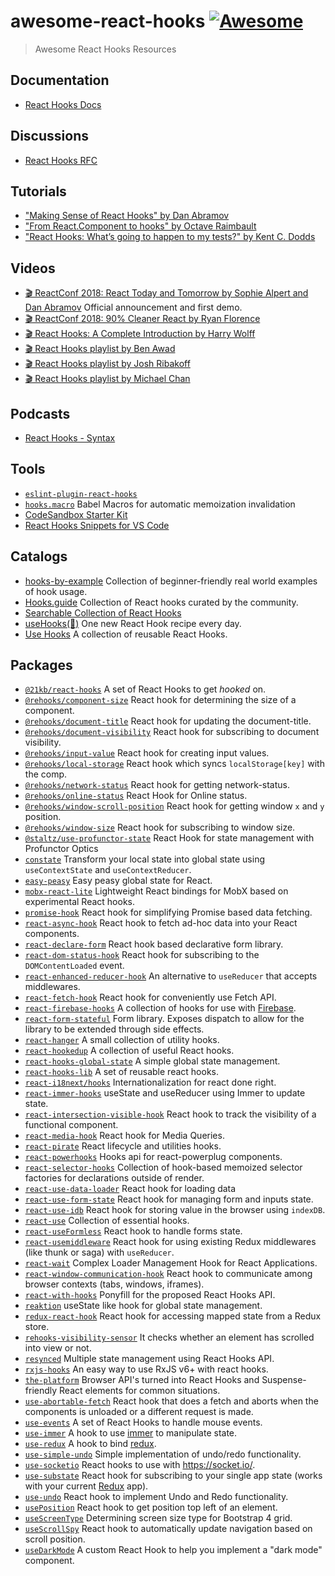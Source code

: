 # awesome-react-hooks [![Awesome](https://awesome.re/badge.svg)](https://awesome.re)

> Awesome React Hooks Resources

## Documentation

- [React Hooks Docs](https://reactjs.org/docs/hooks-intro.html)

## Discussions

- [React Hooks RFC](https://github.com/reactjs/rfcs/pull/68)

## Tutorials

- ["Making Sense of React Hooks" by Dan Abramov](https://medium.com/@dan_abramov/making-sense-of-react-hooks-fdbde8803889)
- ["From React.Component to hooks" by Octave Raimbault](https://medium.com/@dispix/from-react-component-to-hooks-b50241334365)
- ["React Hooks: What’s going to happen to my tests?" by Kent C. Dodds](https://blog.kentcdodds.com/react-hooks-whats-going-to-happen-to-my-tests-df4c2b4d67b7)

## Videos

- [🎬 ReactConf 2018: React Today and Tomorrow by Sophie Alpert and Dan Abramov](https://youtu.be/V-QO-KO90iQ) Official announcement and first demo.
- [🎬 ReactConf 2018: 90% Cleaner React by Ryan Florence](https://youtu.be/wXLf18DsV-I)
- [🎬 React Hooks: A Complete Introduction by Harry Wolff](https://youtu.be/jd8R0a2Ur8Q)
- [🎬 React Hooks playlist by Ben Awad](https://www.youtube.com/playlist?list=PLN3n1USn4xllL1OrVr-A4oq7SG-cS9MOQ)
- [🎬 React Hooks playlist by Josh Ribakoff](https://www.youtube.com/playlist?list=PLj2oFNVaxfJ-AcPo191jz09g-v9CLRfCg)
- [🎬 React Hooks playlist by Michael Chan](https://www.youtube.com/playlist?list=PLnc_NxpmOxaNf_mTUx1BgoP5POXwSAu-g)

## Podcasts

- [React Hooks - Syntax](https://syntax.fm/show/092/react-hooks)

## Tools

- [`eslint-plugin-react-hooks`](https://www.npmjs.com/package/eslint-plugin-react-hooks)
- [`hooks.macro`](https://www.npmjs.com/package/hooks.macro) Babel Macros for automatic memoization invalidation
- [CodeSandbox Starter Kit](https://codesandbox.io/s/7y6o4282lq)
- [React Hooks Snippets for VS Code](https://marketplace.visualstudio.com/items?itemName=antmdvs.vscode-react-hooks-snippets)

## Catalogs

- [hooks-by-example](https://github.com/latviancoder/hooks-by-example) Collection of beginner-friendly real world examples of hook usage.
- [Hooks.guide](https://www.hooks.guide/) Collection of React hooks curated by the community.
- [Searchable Collection of React Hooks](https://nikgraf.github.io/react-hooks/)
- [useHooks(🐠)](https://usehooks.com/) One new React Hook recipe every day.
- [Use Hooks](https://use-hooks.org/) A collection of reusable React Hooks.

## Packages

- [`@21kb/react-hooks`](https://github.com/21kb/react-hooks) A set of React Hooks to get _hooked_ on.
- [`@rehooks/component-size`](https://github.com/rehooks/component-size) React hook for determining the size of a component.
- [`@rehooks/document-title`](https://github.com/rehooks/document-title) React hook for updating the document-title.
- [`@rehooks/document-visibility`](https://github.com/rehooks/document-visibility) React hook for subscribing to document visibility.
- [`@rehooks/input-value`](https://github.com/rehooks/input-value) React hook for creating input values.
- [`@rehooks/local-storage`](https://github.com/rehooks/local-storage) React hook which syncs `localStorage[key]` with the comp.
- [`@rehooks/network-status`](https://github.com/rehooks/network-status) React hook for getting network-status.
- [`@rehooks/online-status`](https://github.com/rehooks/online-status) React Hook for Online status.
- [`@rehooks/window-scroll-position`](https://github.com/rehooks/window-scroll-position) React hook for getting window `x` and `y` position.
- [`@rehooks/window-size`](https://github.com/rehooks/window-size) React hook for subscribing to window size.
- [`@staltz/use-profunctor-state`](https://github.com/staltz/use-profunctor-state) React Hook for state management with Profunctor Optics
- [`constate`](https://github.com/diegohaz/constate) Transform your local state into global state using `useContextState` and `useContextReducer`.
- [`easy-peasy`](https://github.com/ctrlplusb/easy-peasy) Easy peasy global state for React.
- [`mobx-react-lite`](https://github.com/mobxjs/mobx-react-lite) Lightweight React bindings for MobX based on experimental React hooks.
- [`promise-hook`](https://github.com/aiven715/promise-hook) React hook for simplifying Promise based data fetching.
- [`react-async-hook`](https://github.com/slorber/react-async-hook) React hook to fetch ad-hoc data into your React components.
- [`react-declare-form`](https://github.com/andy9775/react-declare-form) React hook based declarative form library.
- [`react-dom-status-hook`](https://github.com/yeskunall/react-dom-status-hook) React hook for subscribing to the `DOMContentLoaded` event.
- [`react-enhanced-reducer-hook`](https://github.com/shiningjason/react-enhanced-reducer-hook) An alternative to `useReducer` that accepts middlewares.
- [`react-fetch-hook`](https://github.com/ilyalesik/react-fetch-hook) React hook for conveniently use Fetch API.
- [`react-firebase-hooks`](https://github.com/csfrequency/react-firebase-hooks) A collection of hooks for use with [Firebase](https://firebase.google.com).
- [`react-form-stateful`](https://github.com/ckedwards/react-form-stateful) Form library. Exposes dispatch to allow for the library to be extended through side effects.
- [`react-hanger`](https://github.com/kitze/react-hanger) A small collection of utility hooks.
- [`react-hookedup`](https://github.com/zakariaharti/react-hookedup) A collection of useful React hooks.
- [`react-hooks-global-state`](https://github.com/dai-shi/react-hooks-global-state) A simple global state management.
- [`react-hooks-lib`](https://github.com/beizhedenglong/react-hooks-lib) A set of reusable react hooks.
- [`react-i18next/hooks`](https://react.i18next.com/experimental/using-with-hooks) Internationalization for react done right.
- [`react-immer-hooks`](https://github.com/sin/react-immer-hooks) useState and useReducer using Immer to update state.
- [`react-intersection-visible-hook`](https://github.com/AvraamMavridis/react-intersection-visible-hook) React hook to track the visibility of a functional component.
- [`react-media-hook`](https://github.com/lessmess-agency/react-media-hook) React hook for Media Queries.
- [`react-pirate`](https://github.com/dispix/react-pirate) React lifecycle and utilities hooks.
- [`react-powerhooks`](https://github.com/kalcifer/react-powerhooks) Hooks api for react-powerplug components.
- [`react-selector-hooks`](https://github.com/Andarist/react-selector-hooks) Collection of hook-based memoized selector factories for declarations outside of render.
- [`react-use-data-loader`](https://github.com/smmoosavi/react-use-data-loader) React hook for loading data
- [`react-use-form-state`](https://github.com/wsmd/react-use-form-state) React hook for managing form and inputs state.
- [`react-use-idb`](https://github.com/kigiri/react-use-idb) React hook for storing value in the browser using `indexDB`.
- [`react-use`](https://github.com/streamich/react-use) Collection of essential hooks.
- [`react-useFormless`](https://github.com/GeDiez/react-use-formless) React hook to handle forms state.
- [`react-usemiddleware`](https://github.com/venil7/react-usemiddleware) React hook for using existing Redux middlewares (like thunk or saga) with `useReducer`.
- [`react-wait`](https://github.com/f/react-wait) Complex Loader Management Hook for React Applications.
- [`react-window-communication-hook`](https://github.com/AvraamMavridis/react-window-communication-hook) React hook to communicate among browser contexts (tabs, windows, iframes).
- [`react-with-hooks`](https://github.com/yesmeck/react-with-hooks) Ponyfill for the proposed React Hooks API.
- [`reaktion`](https://github.com/mfrachet/reaktion) useState like hook for global state management.
- [`redux-react-hook`](https://github.com/ianobermiller/redux-react-hook) React hook for accessing mapped state from a Redux store.
- [`rehooks-visibility-sensor`](https://github.com/imbhargav5/rehooks-visibility-sensor) It checks whether an element has scrolled into view or not.
- [`resynced`](https://github.com/pedronasser/resynced) Multiple state management using React Hooks API.
- [`rxjs-hooks`](https://github.com/LeetCode-OpenSource/rxjs-hooks) An easy way to use RxJS v6+ with react hooks.
- [`the-platform`](https://github.com/palmerhq/the-platform) Browser API's turned into React Hooks and Suspense-friendly React elements for common situations.
- [`use-abortable-fetch`](https://github.com/mauricedb/use-abortable-fetch) React hook that does a fetch and aborts when the components is unloaded or a different request is made.
- [`use-events`](https://github.com/sandiiarov/use-events) A set of React Hooks to handle mouse events.
- [`use-immer`](https://github.com/mweststrate/use-immer) A hook to use [immer](https://github.com/mweststrate/immer) to manipulate state.
- [`use-redux`](https://github.com/flepretre/use-redux) A hook to bind [redux](https://redux.js.org).
- [`use-simple-undo`](https://github.com/sandiiarov/use-simple-undo) Simple implementation of undo/redo functionality.
- [`use-socketio`](https://github.com/mfrachet/use-socketio) React hooks to use with https://socket.io/.
- [`use-substate`](https://github.com/philipp-spiess/use-substate) React hook for subscribing to your single app state (works with your current [Redux](https://redux.js.org/) app).
- [`use-undo`](https://github.com/xxhomey19/use-undo) React hook to implement Undo and Redo functionality.
- [`usePosition`](https://github.com/tranbathanhtung/usePosition) React hook to get position top left of an element.
- [`useScreenType`](https://github.com/pankod/react-hooks-screen-type) Determining screen size type for Bootstrap 4 grid.
- [`useScrollSpy`](https://github.com/Purii/react-use-scrollspy) React hook to automatically update navigation based on scroll position.
- [`useDarkMode`](https://github.com/donavon/use-dark-mode) A custom React Hook to help you implement a "dark mode" component.
